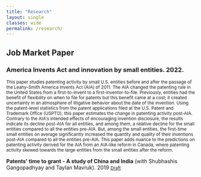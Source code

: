 ```yaml
---
title: "Research"
layout: single
classes: wide
permalink: /research/
---
```


## Job Market Paper

### America Invents Act and innovation by small entities. 2022.

<div style="text-align: justified"><small>
This paper studies patenting activity by small U.S. entities before and after the passage of the Leahy-Smith America Invents Act (AIA) of 2011. The AIA changed the patenting rule in the United States from a first-to-invent to a first-inventor-to-file. Previously, entities had the benefit of flexibility on when to file for patents but this benefit came at a cost; it created uncertainty in an atmosphere of litigative behavior about the date of the invention. Using the patent-level statistics from the patent applications filed at the U.S. Patent and Trademark Office (USPTO), this paper estimates the change in patenting activity post-AIA. Contrary to the AIA's intended effects of encouraging invention disclosure, the results indicate its decline post-AIA for all entities, and among them, a relative decline for the small entities compared to all the entities pre-AIA. But, among the small entities, the first-time small entities on average significantly increased the quantity and quality of their inventions post-AIA compared to all the entities pre-AIA. This paper adds nuance to the predictions on patenting activity derived for the AIA from an AIA-like reform in Canada, where patenting activity skewed towards the large entities from the small entities after the reform.
</small></div>

**Patents' time to grant - A study of China and India** (with Shubhashis Gangopadhyay and Taylan Mavruk). 2019
<small>[Draft](https://papers.ssrn.com/sol3/papers.cfm?abstract_id=3403293)</small>
